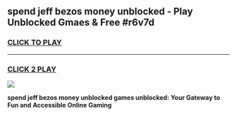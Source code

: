 
## spend jeff bezos money unblocked - Play Unblocked Gmaes & Free #r6v7d
<h3>
<a href="https://news.freeplayer.one?title=spend_jeff_bezos_money_unblocked&ref=27F">CLICK TO PLAY</a></h3>
<hr>

<h3>
<a href="https://news.freeplayer.one?title=spend_jeff_bezos_money_unblocked&ref=27F">CLICK 2 PLAY</a>
  
</h3>

<a href="https://news.freeplayer.one?title=spend_jeff_bezos_money_unblocked&ref=27F/"><img src="https://clearcache.store/games.png"></a>


**spend jeff bezos money unblocked games unblocked: Your Gateway to Fun and Accessible Online Gaming**

